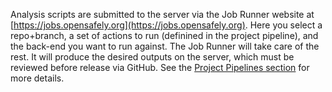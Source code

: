 Analysis scripts are submitted to the server via the Job Runner website at [https://jobs.opensafely.org](https://jobs.opensafely.org). 
Here you select a repo+branch, a set of actions to run (definined in the project pipeline), and the back-end you want to run against.
The Job Runner will take care of the rest.
It will produce the desired outputs on the server, which must be reviewed before release via GitHub.
See the [Project Pipelines section](pipelines-overview.md) for more details. 